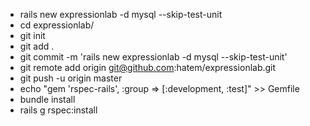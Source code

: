 - rails new expressionlab -d mysql --skip-test-unit
- cd expressionlab/
- git init
- git add .
- git commit -m 'rails new expressionlab -d mysql --skip-test-unit'
- git remote add origin git@github.com:hatem/expressionlab.git
- git push -u origin master
- echo "gem 'rspec-rails', :group => [:development, :test]" >> Gemfile
- bundle install
- rails g rspec:install